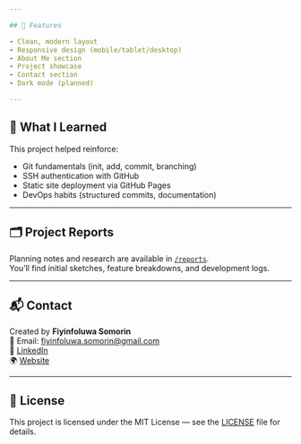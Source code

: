 ```yaml
---

## 📸 Features

- Clean, modern layout
- Responsive design (mobile/tablet/desktop)
- About Me section
- Project showcase
- Contact section
- Dark mode (planned)

---
```


## 🧠 What I Learned

This project helped reinforce:
- Git fundamentals (init, add, commit, branching)
- SSH authentication with GitHub
- Static site deployment via GitHub Pages
- DevOps habits (structured commits, documentation)

---

## 🗂️ Project Reports

Planning notes and research are available in [`/reports`](./reports).  
You’ll find initial sketches, feature breakdowns, and development logs.

---

## 📬 Contact

Created by **Fiyinfoluwa Somorin**  
📧 Email: fiyinfoluwa.somorin@gmail.com  
🔗 [LinkedIn](https://linkedin.com/in/YOUR_USERNAME)  
🌍 [Website](https://fiyinsomorin.github.io/portfolio-website/)

---

## 📄 License

This project is licensed under the MIT License — see the [LICENSE](./LICENSE) file for details.

